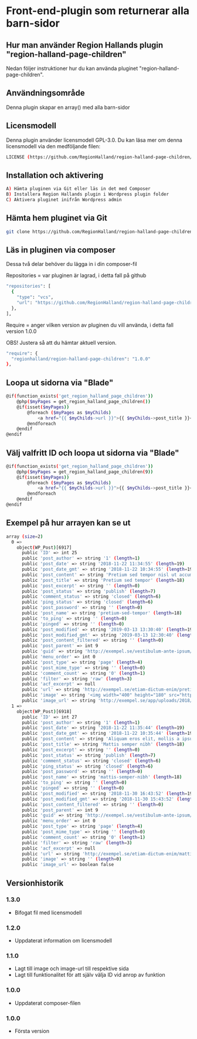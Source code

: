 # Front-end-plugin som returnerar alla barn-sidor

## Hur man använder Region Hallands plugin "region-halland-page-children"

Nedan följer instruktioner hur du kan använda pluginet "region-halland-page-children".


## Användningsområde

Denna plugin skapar en array() med alla barn-sidor


## Licensmodell

Denna plugin använder licensmodell GPL-3.0. Du kan läsa mer om denna licensmodell via den medföljande filen:
```sh
LICENSE (https://github.com/RegionHalland/region-halland-page-children/blob/master/LICENSE)
```


## Installation och aktivering

```sh
A) Hämta pluginen via Git eller läs in det med Composer
B) Installera Region Hallands plugin i Wordpress plugin folder
C) Aktivera pluginet inifrån Wordpress admin
```


## Hämta hem pluginet via Git

```sh
git clone https://github.com/RegionHalland/region-halland-page-children.git
```


## Läs in pluginen via composer

Dessa två delar behöver du lägga in i din composer-fil

Repositories = var pluginen är lagrad, i detta fall på github

```sh
"repositories": [
  {
    "type": "vcs",
    "url": "https://github.com/RegionHalland/region-halland-page-children.git"
  },
],
```
Require = anger vilken version av pluginen du vill använda, i detta fall version 1.0.0

OBS! Justera så att du hämtar aktuell version.

```sh
"require": {
  "regionhalland/region-halland-page-children": "1.0.0"
},
```


## Loopa ut sidorna via "Blade"

```sh
@if(function_exists('get_region_halland_page_children'))
    @php($myPages = get_region_halland_page_children())
    @if(isset($myPages))
        @foreach ($myPages as $myChilds)
            <a href="{{ $myChilds->url }}">{{ $myChilds->post_title }}</a><br>
        @endforeach
    @endif
@endif
```


## Välj valfritt ID och loopa ut sidorna via "Blade"

```sh
@if(function_exists('get_region_halland_page_children'))
    @php($myPages = get_region_halland_page_children(9))
    @if(isset($myPages))
        @foreach ($myPages as $myChilds)
            <a href="{{ $myChilds->url }}">{{ $myChilds->post_title }}</a><br>
        @endforeach
    @endif
@endif
```


## Exempel på hur arrayen kan se ut

```sh
array (size=2)
  0 => 
    object(WP_Post)[6917]
      public 'ID' => int 25
      public 'post_author' => string '1' (length=1)
      public 'post_date' => string '2018-11-22 11:34:55' (length=19)
      public 'post_date_gmt' => string '2018-11-22 10:34:55' (length=19)
      public 'post_content' => string 'Pretium sed tempor nisl ut accumsan.' (length=36)
      public 'post_title' => string 'Pretium sed tempor' (length=18)
      public 'post_excerpt' => string '' (length=0)
      public 'post_status' => string 'publish' (length=7)
      public 'comment_status' => string 'closed' (length=6)
      public 'ping_status' => string 'closed' (length=6)
      public 'post_password' => string '' (length=0)
      public 'post_name' => string 'pretium-sed-tempor' (length=18)
      public 'to_ping' => string '' (length=0)
      public 'pinged' => string '' (length=0)
      public 'post_modified' => string '2019-03-13 13:30:40' (length=19)
      public 'post_modified_gmt' => string '2019-03-13 12:30:40' (length=19)
      public 'post_content_filtered' => string '' (length=0)
      public 'post_parent' => int 9
      public 'guid' => string 'http://exempel.se/vestibulum-ante-ipsum/etiam-pulvinar-felis/' (length=61)
      public 'menu_order' => int 0
      public 'post_type' => string 'page' (length=4)
      public 'post_mime_type' => string '' (length=0)
      public 'comment_count' => string '0' (length=1)
      public 'filter' => string 'raw' (length=3)
      public 'acf_excerpt' => null
      public 'url' => string 'http://exempel.se/etiam-dictum-enim/pretium-sed-tempor/' (length=53)
      public 'image' => string '<img width="400" height="180" src="http://exempel.se/app/uploads/2018/11/nyhet_2.jpg" class="attachment-post-thumbnail size-post-thumbnail wp-post-image" alt="" srcset="http://stage-demo.local/app/uploads/2018/11/nyhet_2.jpg 400w, http://exempel.se/app/uploads/2018/11/nyhet_2-300x135.jpg 300w" sizes="(max-width: 400px) 100vw, 400px" />' (length=347)
      public 'image_url' => string 'http://exempel.se/app/uploads/2018/11/nyhet_2.jpg' (length=49)
  1 => 
    object(WP_Post)[6918]
      public 'ID' => int 27
      public 'post_author' => string '1' (length=1)
      public 'post_date' => string '2018-11-22 11:35:44' (length=19)
      public 'post_date_gmt' => string '2018-11-22 10:35:44' (length=19)
      public 'post_content' => string 'Aliquam eros elit, mollis a ipsum eu.' (length=40)
      public 'post_title' => string 'Mattis semper nibh' (length=18)
      public 'post_excerpt' => string '' (length=0)
      public 'post_status' => string 'publish' (length=7)
      public 'comment_status' => string 'closed' (length=6)
      public 'ping_status' => string 'closed' (length=6)
      public 'post_password' => string '' (length=0)
      public 'post_name' => string 'mattis-semper-nibh' (length=18)
      public 'to_ping' => string '' (length=0)
      public 'pinged' => string '' (length=0)
      public 'post_modified' => string '2018-11-30 16:43:52' (length=19)
      public 'post_modified_gmt' => string '2018-11-30 15:43:52' (length=19)
      public 'post_content_filtered' => string '' (length=0)
      public 'post_parent' => int 9
      public 'guid' => string 'http://exempel.se/vestibulum-ante-ipsum/duis-eu-odio/' (length=53)
      public 'menu_order' => int 0
      public 'post_type' => string 'page' (length=4)
      public 'post_mime_type' => string '' (length=0)
      public 'comment_count' => string '0' (length=1)
      public 'filter' => string 'raw' (length=3)
      public 'acf_excerpt' => null
      public 'url' => string 'http://exempel.se/etiam-dictum-enim/mattis-semper-nibh/' (length=55)
      public 'image' => string '' (length=0)
      public 'image_url' => boolean false
```

## Versionhistorik

### 1.3.0
- Bifogat fil med licensmodell

### 1.2.0
- Uppdaterat information om licensmodell

### 1.1.0
- Lagt till image och image-url till respektive sida
- Lagt till funktionalitet för att själv välja ID vid anrop av funktion

### 1.0.0
- Uppdaterat composer-filen

### 1.0.0
- Första version